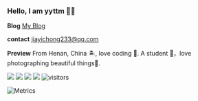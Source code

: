 ### Hello, I am yyttm 👏🏻

**Blog** [My Blog](https://yyttm.github.io)

**contact** jiayichong233@qq.com

**Preview** From Henan, China 🏝, love coding 🐍. A student 🏫，love photographing beautiful things🍔.

![](https://img.shields.io/badge/python-3.9-orange) <span > <img src="https://img.shields.io/badge/-HTML5-E34F26?style=flat-square&logo=html5&logoColor=white" /> <img src="https://img.shields.io/badge/-CSS3-1572B6?style=flat-square&logo=css3" /> <img src="https://img.shields.io/badge/-JavaScript-oringe?style=flat-square&logo=javascript" />  ![visitors](https://visitor-badge.glitch.me/badge?page_id=page.id&left_color=green&right_color=red)

![Metrics](https://metrics.lecoq.io/yyttm?template=classic&stars=1&base=header%2C%20activity%2C%20community%2C%20repositories%2C%20metadata&base.indepth=false&base.hireable=false&base.skip=false&stars=false&stars.limit=4&config.timezone=Asia%2FShanghai&config.twemoji=true)
<!--

